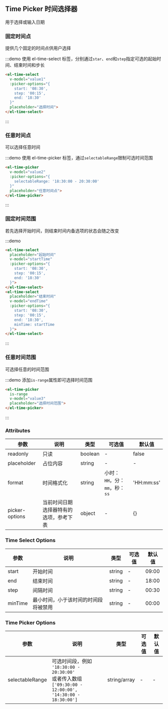 <style>
  .demo-box {
    .el-date-editor + .el-date-editor {
      margin-left: 10px;
    }
  }
</style>

## Time Picker 时间选择器
 
 用于选择或输入日期

### 固定时间点

提供几个固定的时间点供用户选择

:::demo 使用 el-time-select 标签，分别通过`star`、`end`和`step`指定可选的起始时间、结束时间和步长
```html
<el-time-select
  v-model="value1"
  :picker-options="{
    start: '08:30',
    step: '00:15',
    end: '18:30'
  }"
  placeholder="选择时间">
</el-time-select>
```
:::

### 任意时间点

可以选择任意时间

:::demo 使用 el-time-picker 标签，通过`selectableRange`限制可选时间范围
```html
<el-time-picker
  v-model="value2"
  :picker-options="{
    selectableRange: '18:30:00 - 20:30:00'
  }"
  placeholder="任意时间点">
</el-time-picker>
```
:::

### 固定时间范围

若先选择开始时间，则结束时间内备选项的状态会随之改变

:::demo
```html
<el-time-select
  placeholder="起始时间"
  v-model="startTime"
  :picker-options="{
    start: '08:30',
    step: '00:15',
    end: '18:30'
  }">
</el-time-select>
<el-time-select
  placeholder="结束时间"
  v-model="endTime"
  :picker-options="{
    start: '08:30',
    step: '00:15',
    end: '18:30',
    minTime: startTime
  }">
</el-time-select>
```
:::

### 任意时间范围

可选择任意的时间范围

:::demo 添加`is-range`属性即可选择时间范围
```html
<el-time-picker
  is-range
  v-model="value3"
  placeholder="选择时间范围">
</el-time-picker>
```
:::

<script>
  export default {
    data() {
      return {
        value1: '',
        value2: '',
        value3: '',
        startTime: '',
        endTime: ''
      };
    }
  }
</script>

### Attributes
| 参数      | 说明          | 类型      | 可选值                           | 默认值  |
|---------- |-------------- |---------- |--------------------------------  |-------- |
| readonly | 只读 | boolean | - | false |
| placeholder | 占位内容 | string | - | - |
| format | 时间格式化 | string | 小时：`HH`，分：`mm`，秒：`ss` | 'HH:mm:ss' |
| picker-options | 当前时间日期选择器特有的选项，参考下表 | object | - | {} |

### Time Select Options
| 参数      | 说明          | 类型      | 可选值                           | 默认值  |
|---------- |-------------- |---------- |--------------------------------  |-------- |
| start | 开始时间 | string | - | 09:00 |
| end | 结束时间 | string | - | 18:00 |
| step | 间隔时间 | string | - | 00:30 |
| minTime | 最小时间，小于该时间的时间段将被禁用 | string | - | 00:00 |

### Time Picker Options
| 参数      | 说明          | 类型      | 可选值                           | 默认值  |
|---------- |-------------- |---------- |--------------------------------  |-------- |
| selectableRange | 可选时间段，例如<br>`'18:30:00 - 20:30:00'`<br>或者传入数组<br>`['09:30:00 - 12:00:00', '14:30:00 - 18:30:00']` | string/array | - | - |

